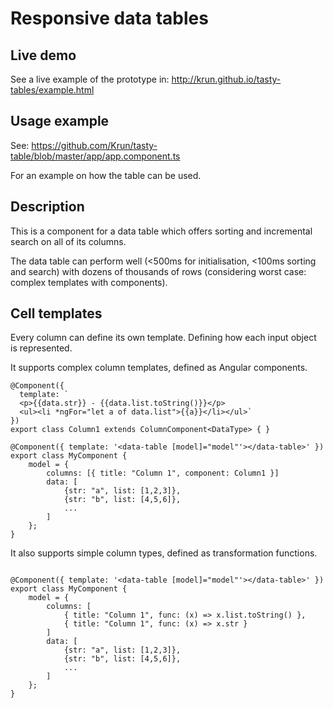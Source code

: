 # Responsive data tables

## Live demo
See a live example of the prototype in:
http://krun.github.io/tasty-tables/example.html

## Usage example
See:
https://github.com/Krun/tasty-table/blob/master/app/app.component.ts

For an example on how the table can be used.

## Description

This is a component for a data table which offers sorting and incremental search on all of 
its columns.

The data table can perform well (<500ms for initialisation, <100ms sorting and search) with 
dozens of thousands of rows (considering worst case: complex templates with components).

## Cell templates

Every column can define its own template. Defining how each input object is represented.

It supports complex column templates, defined as Angular components.

```
@Component({
  template: `
  <p>{{data.str}} - {{data.list.toString()}}</p>
  <ul><li *ngFor="let a of data.list">{{a}}</li></ul>`
})
export class Column1 extends ColumnComponent<DataType> { }

@Component({ template: '<data-table [model]="model"'></data-table>' })
export class MyComponent {
    model = {
        columns: [{ title: "Column 1", component: Column1 }]
        data: [
            {str: "a", list: [1,2,3]}, 
            {str: "b", list: [4,5,6]},
            ...
        ]
    };
}
```

It also supports simple column types, defined as transformation functions.

```

@Component({ template: '<data-table [model]="model"'></data-table>' })
export class MyComponent {
    model = {
        columns: [
            { title: "Column 1", func: (x) => x.list.toString() },
            { title: "Column 1", func: (x) => x.str }
        ]
        data: [
            {str: "a", list: [1,2,3]}, 
            {str: "b", list: [4,5,6]},
            ...
        ]
    };
}
```
